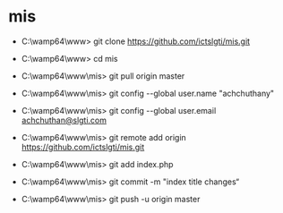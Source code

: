 # mis
- C:\wamp64\www> git clone https://github.com/ictslgti/mis.git


- C:\wamp64\www> cd mis
- C:\wamp64\www\mis> git pull origin master



- C:\wamp64\www\mis> git config --global user.name "achchuthany"
- C:\wamp64\www\mis> git config --global user.email achchuthan@slgti.com



- C:\wamp64\www\mis> git remote add origin https://github.com/ictslgti/mis.git

- C:\wamp64\www\mis> git add index.php

- C:\wamp64\www\mis> git commit -m "index title changes“

- C:\wamp64\www\mis> git push -u origin master


